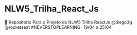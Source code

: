 # NLW5_Trilha_React_Js
 :rocket: Repositório Para o Projeto do NLW5 Trilha ReactJs @diego3g @rocketseat #NEVERSTOPLEARNING- 19/04  a 25/04
